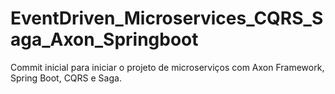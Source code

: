 # EventDriven_Microservices_CQRS_Saga_Axon_Springboot

Commit inicial para iniciar o projeto de microserviços com Axon Framework, Spring Boot, CQRS e Saga.